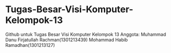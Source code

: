 # Tugas-Besar-Visi-Komputer-Kelompok-13
Github untuk Tugas Besar Visi Komputer Kelompok 13
Anggota:
Muhammad Danu Firjatullah Rachman(1301213439)
Mohammad Habib Ramadhan(1301213127)
